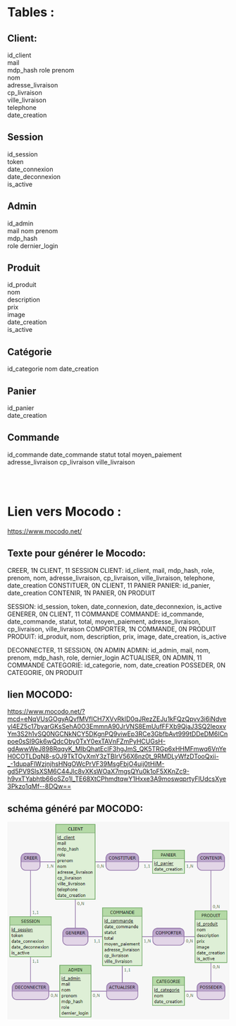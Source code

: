 # Tables :

## Client:
id_client  
mail  
mdp_hash 
role 
prenom  
nom  
adresse_livraison  
cp_livraison  
ville_livraison  
telephone  
date_creation  

## Session
id_session  
token  
date_connexion  
date_deconnexion  
is_active  

## Admin 
id_admin  
mail
nom
prenom  
mdp_hash  
role
dernier_login

## Produit
id_produit  
nom   
description  
prix  
image  
date_creation  
is_active  

## Catégorie
id_categorie
nom
date_creation

## Panier
id_panier  
date_creation

## Commande
id_commande
date_commande
statut
total
moyen_paiement
adresse_livraison
cp_livraison 
ville_livraison

<br>
<br>

# Lien vers Mocodo : 
https://www.mocodo.net/


## Texte pour générer le Mocodo: 
CREER, 1N CLIENT, 11 SESSION
CLIENT: id_client, mail, mdp_hash, role, prenom, nom, adresse_livraison, cp_livraison, ville_livraison, telephone, date_creation
CONSTITUER, 0N CLIENT, 11 PANIER
PANIER: id_panier, date_creation
CONTENIR, 1N PANIER, 0N PRODUIT

SESSION: id_session, token, date_connexion, date_deconnexion, is_active
GENERER, 0N CLIENT, 11 COMMANDE
COMMANDE: id_commande, date_commande, statut, total, moyen_paiement, adresse_livraison, cp_livraison, ville_livraison
COMPORTER, 1N COMMANDE, 0N PRODUIT
PRODUIT: id_produit, nom, description, prix, image, date_creation, is_active

DECONNECTER, 11 SESSION, 0N ADMIN
ADMIN: id_admin, mail, nom, prenom, mdp_hash, role, dernier_login
ACTUALISER, 0N ADMIN, 11 COMMANDE
CATEGORIE: id_categorie, nom, date_creation
POSSEDER, 0N CATEGORIE,  0N PRODUIT

## lien MOCODO: 

https://www.mocodo.net/?mcd=eNqVUsGOgyAQvfMVfICH7XVvRklD0qJRezZEJu1kFQzQpvv3i6iNdveyl4EZ5c17byarGKsSehA0O3EmmnA90JrVNS8EmUufFFXb9QjaJ3SQ2IeoxvYm3S2h1vSQ0NGCNkNCY5DKgnPQ9viwEp3RCe3GbfbAvt999tDDeDM6ICnpoe0sSI9Gk6wQdcOby0TxY0exTAVnFZmPyHCUGsH-gdAwwWeJ898RqqyK_MIbQhatEcIF3hgJmS_QK5TRGp6xHHMFmwq6VnYeH0COTLDqN8-sOJ9TkTOyXmY3zTBIrV56X6nz0t_9RMDLyWfzDTooQxii-_-1dupaFlWzjnjhsHNgOWcPrVF39MsgFbjO4uij0tHiM-gd5PV9SlsXSM6C44Jlc8vXKsWOaX7mgsQYu0k1oF5XKnZc9-h9vxTYabhtb66oSZo1l_TE68XtCPhmdtqwY1Hxxe3A9moswqprtyFlUdcsXye3Pkzo1qMf--8DQw==



## schéma généré par MOCODO: 

![alt text](image-1.png)